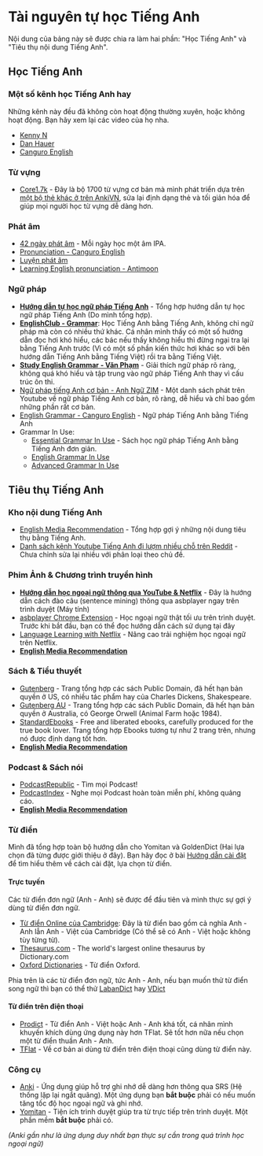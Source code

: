# Tài nguyên tự học Tiếng Anh
Nội dung của bảng này sẽ được chia ra làm hai phần: "Học Tiếng Anh" và "Tiêu thụ nội dung Tiếng Anh".

## Học Tiếng Anh

### Một số kênh học Tiếng Anh hay
Những kênh này đều đã không còn hoạt động thường xuyên, hoặc không hoạt động. Bạn hãy xem lại các video của họ nha.

- [Kenny N](https://www.youtube.com/@HocEnglishOnline)
- [Dan Hauer](https://www.youtube.com/@DanHauer) 
- [Canguro English](https://www.youtube.com/@Canguroenglish/)

### Từ vựng

- [Core1.7k](https://drive.proton.me/urls/YMRA0WG5G4#OwdCA78y6sTr) - Đây là bộ 1700 từ vựng cơ bản mà mình phát triển dựa trên [một bộ thẻ khác ở trên AnkiVN](https://ankiweb.net/shared/info/1125484373), sửa lại định dạng thẻ và tối giản hóa để giúp mọi người học từ vựng dễ dàng hơn.

### Phát âm
- [42 ngày phát âm](https://www.youtube.com/playlist?list=PL7YqrWXed1abz3FwdKMZEwclWMZ2cMHio) - Mỗi ngày học một âm IPA.
- [Pronunciation - Canguro English](https://www.youtube.com/playlist?list=PLmIoa_Hs27lM8QzzrDkkcA2gz_FS0ToKA)
- [Luyện phát âm](https://www.youtube.com/playlist?list=PL7YqrWXed1abWxt9d4IH2f1FGKylciC7P)
- [Learning English pronunciation - Antimoon](https://www.antimoon.com/how/pronunc.htm)

### Ngữ pháp
- [**Hướng dẫn tự học ngữ pháp Tiếng Anh**](https://thu-tram.github.io/toi-hoc-ngu-phap-tieng-anh//) - Tổng hợp hướng dẫn tự học ngữ pháp Tiếng Anh (Do mình tổng hợp).
- [**EnglishClub - Grammar**](https://www.englishclub.com/grammar/index.htm): Học Tiếng Anh bằng Tiếng Anh, không chỉ ngữ pháp mà còn có nhiều thứ khác. Cá nhân mình thấy có một số hướng dẫn đọc hơi khó hiểu, các bác nếu thấy không hiểu thì đừng ngại tra lại bằng Tiếng Anh trước (Vì có một số phần kiến thức hơi khác so với bên hướng dẫn Tiếng Anh bằng Tiếng Việt) rồi tra bằng Tiếng Việt. 
- [**Study English Grammar - Văn Phạm**](https://www.youtube.com/playlist?list=PLLx8_1BoESGF1wy1P8vhAjw6gdupa2TyE) - Giải thích ngữ pháp rõ ràng, không quá khó hiểu và tập trung vào ngữ pháp Tiếng Anh thay vì cấu trúc ôn thi.
- [Ngữ pháp tiếng Anh cơ bản - Anh Ngữ ZIM](https://www.youtube.com/playlist?list=PLopA3SCkaFezPpz7xzYqUMA2s4uZAblZY) - Một danh sách phát trên Youtube về ngữ pháp Tiếng Anh cơ bản, rõ ràng, dễ hiểu và chỉ bao gồm những phần rất cơ bản.
- [English Grammar -  Canguro English](https://www.youtube.com/playlist?list=PLmIoa_Hs27lP6z-VMyQFm79Tj5_N_FIyL) - Ngữ pháp Tiếng Anh bằng Tiếng Anh
- Grammar In Use:
    - [Essential Grammar In Use](https://archive.org/download/EssentialGrammarInUse4thEditionByR.Murphy/Essential%20Grammar%20in%20Use%204th%20Edition%20by%20R.%20Murphy.pdf) - Sách học ngữ pháp Tiếng Anh bằng Tiếng Anh đơn giản.
    - [English Grammar In Use](https://archive.org/details/english-grammar-in-use-5th-edition-by-raymond-murphy/page/n3/mode/2up)
    - [Advanced Grammar In Use](https://archive.org/details/3AdvancedGrammarInUse3rdEdition)


## Tiêu thụ Tiếng Anh

### Kho nội dung Tiếng Anh
-   [English Media Recommendation](https://daihocmo.github.io/awesome-ngon-ngu/media-recs/tieng-anh/) - Tổng hợp gợi ý những nội dung tiêu thụ bằng Tiếng Anh.
-   [Danh sách kênh Youtube Tiếng Anh đi lượm nhiều chỗ trên Reddit](https://daihocmo.github.io/awesome-ngon-ngu/ngon-ngu/tieng-anh/youtube-channel.html) - Chưa chỉnh sửa lại nhiều với phân loại theo chủ đề.

### Phim Ảnh & Chương trình truyền hình
- [**Hướng dẫn học ngoại ngữ thông qua YouTube & Netflix**](https://docs.google.com/document/d/1YaHBu5obEmn83kh20NHkWW_eOYXc7_EAPXTJmDHy1y4/edit) - Đây là hướng dẫn cách đào câu (sentence mining) thông qua asbplayer ngay trên trình duyệt (Máy tính)
- [asbplayer Chrome Extension](https://github.com/killergerbah/asbplayer/releases) - Học ngoại ngữ thật tối ưu trên trình duyệt. Trước khi bắt đầu, bạn có thể đọc hướng dẫn cách sử dụng tại đây
- [Language Learning with Netflix](https://languagelearningwithnetflix.com/) - Nâng cao trải nghiệm học ngoại ngữ trên Netflix.
- [**English Media Recommendation**](https://daihocmo.github.io/awesome-ngon-ngu/media-recs/tieng-anh/)

### Sách & Tiểu thuyết

- [Gutenberg](https://gutenberg.org/) - Trang tổng hợp các sách Public Domain, đã hết hạn bản quyền ở US, có nhiều tác phẩm hay của Charles Dickens, Shakespeare.
- [Gutenberg AU](https://gutenberg.net.au/) - Trang tổng hợp các sách Public Domain, đã hết hạn bản quyền ở Australia, có George Orwell (Animal Farm hoặc 1984).
- [StandardEbooks](https://standardebooks.org/) - Free and liberated ebooks, carefully produced for the true book lover. Trang tổng hợp Ebooks tương tự như 2 trang trên, nhưng nó được định dạng tốt hơn.
- [**English Media Recommendation**](https://daihocmo.github.io/awesome-ngon-ngu/media-recs/tieng-anh/)

### Podcast & Sách nói
- [PodcastRepublic](https://www.podcastrepublic.net/) - Tìm mọi Podcast!
- [PodcastIndex](https://podcastindex.org/) - Nghe mọi Podcast hoàn toàn miễn phí, không quảng cáo.
- [**English Media Recommendation**](https://daihocmo.github.io/awesome-ngon-ngu/media-recs/tieng-anh/)

### Từ điển
Mình đã tổng hợp toàn bộ hướng dẫn cho Yomitan và GoldenDict (Hai lựa chọn đã từng được giới thiệu ở đây). Bạn hãy đọc ở bài [Hướng dẫn cài đặt](setup.md) để tìm hiểu thêm về cách cài đặt, lựa chọn từ điển.

#### Trực tuyến

Các từ điển đơn ngữ (Anh - Anh) sẽ được để đầu tiên và mình thực sự gợi ý dùng từ điển đơn ngữ.

- [Từ điển Online của Cambridge](https://dictionary.cambridge.org/vi/dictionary/english-vietnamese/): Đây là từ điển bao gồm cả nghĩa Anh - Anh lẫn Anh - Việt của Cambridge (Có thể sẽ có Anh - Việt hoặc không tùy từng từ). 
- [Thesaurus.com](https://www.thesaurus.com/) - The world's largest online thesaurus by Dictionary.com
- [Oxford Dictionaries](http://www.oxfordlearnersdictionaries.com/) - Từ điển Oxford.

Phia trên là các từ điển đơn ngữ, tức Anh - Anh, nếu bạn muốn thử từ điển song ngữ thì bạn có thể thử [LabanDict](https://dict.laban.vn/) hay [VDict](https://vdict.com/)

#### Từ điển trên điện thoại
- [Prodict](https://play.google.com/store/apps/details?id=com.dict.user.prodict) - Từ điển Anh - Việt hoặc Anh - Anh khá tốt, cá nhân mình khuyến khích dùng ứng dụng này hơn TFlat. Sẽ tốt hơn nữa nếu chọn một từ điển thuần Anh - Anh.
- [TFlat](https://play.google.com/store/apps/details?id=com.vn.dic.e.v.ui) - Về cơ bản ai dùng từ điển trên điện thoại cũng dùng từ điển này.

### Công cụ
- [Anki](https://apps.ankiweb.net/) - Ứng dụng giúp hỗ trợ ghi nhớ dễ dàng hơn thông qua SRS (Hệ thống lặp lại ngắt quãng). Một ứng dụng bạn **bắt buộc** phải có nếu muốn tăng tốc độ học ngoại ngữ và ghi nhớ.
- [Yomitan](https://daihocmo.github.io/ngoai-ngu/yomitan/) - Tiện ích trình duyệt giúp tra từ trực tiếp trên trình duyệt. Một phần mềm **bắt buộc** phải có.

_(Anki gần như là ứng dụng duy nhất bạn thực sự cần trong quá trình học ngoại ngữ)_





